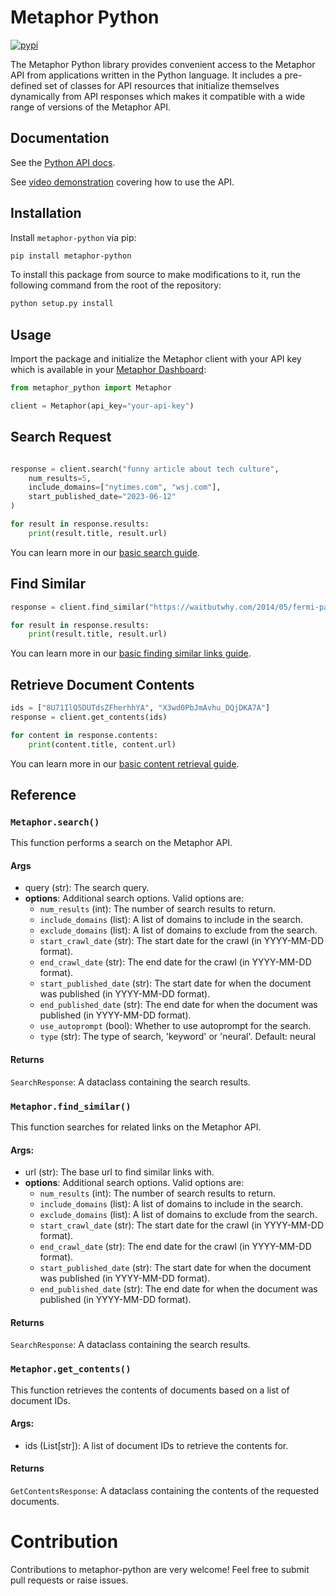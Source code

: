 # Metaphor Python

[![pypi](https://img.shields.io/pypi/v/metaphor-python.svg)](https://pypi.python.org/pypi/metaphor-python)


The Metaphor Python library provides convenient access to the Metaphor API from
applications written in the Python language. It includes a pre-defined set of
classes for API resources that initialize themselves dynamically from API
responses which makes it compatible with a wide range of versions of the Metaphor
API.

## Documentation

See the [Python API docs](https://docs.metaphor.systems/reference/getting-started-1).

See [video demonstration](https://www.youtube.com/watch?v=YfSkX-KzWz0) covering how to use the API.

## Installation

Install `metaphor-python` via pip:

```bash
pip install metaphor-python
```

To install this package from source to make modifications to it, run the following command from the root of the repository:

```bash
python setup.py install
```

## Usage

Import the package and initialize the Metaphor client with your API key which is available in your [Metaphor Dashboard](https://dashboard.metaphor.systems/overview):

```python
from metaphor_python import Metaphor

client = Metaphor(api_key="your-api-key")
```

## Search Request

```python

response = client.search("funny article about tech culture",
    num_results=5,
    include_domains=["nytimes.com", "wsj.com"],
    start_published_date="2023-06-12"
)

for result in response.results:
    print(result.title, result.url)
```

You can learn more in our [basic search guide](https://docs.metaphor.systems/reference/search-2).

## Find Similar

```python
response = client.find_similar("https://waitbutwhy.com/2014/05/fermi-paradox.html", num_results=5)

for result in response.results:
    print(result.title, result.url)
```

You can learn more in our [basic finding similar links guide](https://docs.metaphor.systems/reference/search-copy).

## Retrieve Document Contents

```python
ids = ["8U71IlQ5DUTdsZFherhhYA", "X3wd0PbJmAvhu_DQjDKA7A"]
response = client.get_contents(ids)

for content in response.contents:
    print(content.title, content.url)
```

You can learn more in our [basic content retrieval guide](https://docs.metaphor.systems/reference/get-contents-of-webpage).

## Reference

### `Metaphor.search()`

This function performs a search on the Metaphor API.

#### Args

- query (str): The search query.
- **options**: Additional search options. Valid options are:
  - `num_results` (int): The number of search results to return.
  - `include_domains` (list): A list of domains to include in the search.
  - `exclude_domains` (list): A list of domains to exclude from the search.
  - `start_crawl_date` (str): The start date for the crawl (in YYYY-MM-DD format).
  - `end_crawl_date` (str): The end date for the crawl (in YYYY-MM-DD format).
  - `start_published_date` (str): The start date for when the document was published (in YYYY-MM-DD format).
  - `end_published_date` (str): The end date for when the document was published (in YYYY-MM-DD format).
  - `use_autoprompt` (bool): Whether to use autoprompt for the search.
  - `type` (str): The type of search, 'keyword' or 'neural'. Default: neural

#### Returns
`SearchResponse`: A dataclass containing the search results.

### `Metaphor.find_similar()`

This function searches for related links on the Metaphor API.

#### Args:
- url (str): The base url to find similar links with.
- **options**: Additional search options. Valid options are:
    - `num_results` (int): The number of search results to return.
    - `include_domains` (list): A list of domains to include in the search.
    - `exclude_domains` (list): A list of domains to exclude from the search.
    - `start_crawl_date` (str): The start date for the crawl (in YYYY-MM-DD format).
    - `end_crawl_date` (str): The end date for the crawl (in YYYY-MM-DD format).
    - `start_published_date` (str): The start date for when the document was published (in YYYY-MM-DD format).
    - `end_published_date` (str): The end date for when the document was published (in YYYY-MM-DD format).

#### Returns
`SearchResponse`: A dataclass containing the search results.

### `Metaphor.get_contents()`

This function retrieves the contents of documents based on a list of document IDs.

#### Args:
- ids (List[str]): A list of document IDs to retrieve the contents for.

#### Returns
`GetContentsResponse`: A dataclass containing the contents of the requested documents.

# Contribution
Contributions to metaphor-python are very welcome! Feel free to submit pull requests or raise issues.

